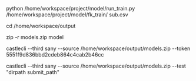 python /home/workspace/project/model/run_train.py  /home/workspace/project/model/fk_train/ sub.csv

cd  /home/workspace/output

zip -r models.zip model

castlecli --third sany --source /home/workspace/output/models.zip --token 5551f9d836bbd2cdeb864c4cab2b46cc

castlecli --third sany --source /home/workspace/output/models.zip --test "dirpath submit_path"